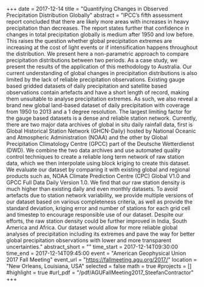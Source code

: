 +++
date = 2017-12-14
title = "Quantifying Changes in Observed Precipitation Distribution Globally"
abstract = "IPCC’s fifth assessment report concluded that there are likely more areas with increases in heavy precipitation than decreases. The report states further that confidence in changes in total precipitation globally is medium after 1950 and low before. This raises the question whether global precipitation extremes are increasing at the cost of light events or if intensification happens throughout the distribution. We present here a non-parametric approach to compare precipitation distributions between two periods. As a case study, we present the results of the application of this methodology to Australia. Our current understanding of global changes in precipitation distributions is also limited by the lack of reliable precipitation observations. Existing gauge based gridded datasets of daily precipitation and satellite based observations contain artefacts and have a short length of record, making them unsuitable to analyse precipitation extremes. As such, we also reveal a brand new global land-based dataset of daily precipitation with coverage from 1950 to 2013 and a 1 degree resolution. The largest limiting factor for the gauge based datasets is a dense and reliable station network. Currently, there are two major data archives of global in situ daily rainfall data, first is Global Historical Station Network (GHCN-Daily) hosted by National Oceanic and Atmospheric Administration (NOAA) and the other by Global Precipitation Climatology Centre (GPCC) part of the Deutsche Wetterdienst (DWD). We combine the two data archives and use automated quality control techniques to create a reliable long term network of raw station data, which we then interpolate using block kriging to create this dataset. We evaluate our dataset by comparing it with existing global and regional products such as, NOAA Climate Prediction Centre (CPC) Global V1.0 and GPCC Full Data Daily Version 1.0. We find that our raw station density is much higher than existing daily and even monthly datasets. To avoid artefacts due to station network variability, we provide multiple versions of our dataset based on various completeness criteria, as well as provide the standard deviation, kriging error and number of stations for each grid cell and timestep to encourage responsible use of our dataset. Despite our efforts, the raw station density could be further improved in India, South America and Africa. Our dataset would allow for more reliable global analyses of precipitation including its extremes and pave the way for better global precipitation observations with lower and more transparent uncertainties."
abstract_short = ""
time_start = 2017-12-14T09:30:00
time_end = 2017-12-14T09:45:00
event = "American Geophysical Union 2017 Fall Meeting"
event_url = "https://fallmeeting.agu.org/2017/"
location = "New Orleans, Louisiana, USA"
selected = false
math = true
#projects = []
#highlight = true
#url_pdf = "/pdf/AGUFallMeeting2017_SteefanContractor"
+++



